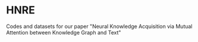 # HNRE
Codes and datasets for our paper "Neural Knowledge Acquisition via Mutual Attention between Knowledge Graph and Text"
